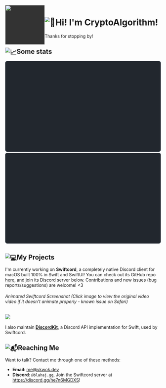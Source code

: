 <img src="https://avatars.githubusercontent.com/u/64193267?s=460&u=fd974026a06f53d6e59a2d05100996cd2440fdee" align="left" width="128px" height="128px" style="background-color:#333" />

# <img alt="👋" src="https://twemoji.maxcdn.com/v/13.1.0/72x72/1f44b.png" height="32px" align="left" /> Hi! I'm CryptoAlgorithm!

<!--
**cryptoAlgorithm/cryptoAlgorithm** is a ✨ _special_ ✨ repository because its `README.md` (this file) appears on your GitHub profile.

Here are some ideas to get you started:

- 🔭 I’m currently working on ...
- 🌱 I’m currently learning ...
- 👯 I’m looking to collaborate on ...
- 🤔 I’m looking for help with ...
- 💬 Ask me about ...
- 📫 How to reach me: ...
- 😄 Pronouns: ...
- ⚡ Fun fact: ...![image](https://user-images.githubusercontent.com/64193267/166432792-6827bf76-2cce-4da7-a74f-18440495d939.png)

-->

Thanks for stopping by!

## <img alt="📈" src="https://twemoji.maxcdn.com/v/13.1.0/72x72/1f4c8.png" height="28px" align="left" /> Some stats
![](https://github.com/cryptoAlgorithm/gh-stats/blob/master/generated/overview.svg)
![](https://github.com/cryptoAlgorithm/gh-stats/blob/master/generated/languages.svg)
<!-- ![CryptoAlgorithm's GitHub stats](https://github-readme-stats.vercel.app/api?username=cryptoAlgorithm&bg_color=22272e&border_color=444c56&text_color=adbac7&show_icons=true&title_color=e72c2b&icon_color=ff565a) -->

## <img alt="💻" src="https://twemoji.maxcdn.com/v/13.1.0/72x72/1f4bb.png" height="28px" align="left" /> My Projects
I'm currently working on **Swiftcord**, a completely native Discord client for macOS built 100% in Swift and SwiftUI!
You can check out its GitHub repo [here](https://github.com/SwiftcordApp/Swiftcord), and join its Discord server
below. Contributions and new issues (bug reports/suggestions) are welcome! <3

###### Animated Swiftcord Screenshot (Click image to view the original video video if it doesn't animate properly - known issue on Safari)
[![](https://github.com/SwiftcordApp/.github/blob/main/res/hero.webp?raw=true)](https://github.com/SwiftcordApp/.github/blob/main/res/swiftcord-promo.mov?raw=true)

I also maintain [**DiscordKit**](https://github.com/SwiftcordApp/DiscordKit), a Discord API implementation for Swift,
used by Swiftcord. 

## <img alt="📬" src="https://twemoji.maxcdn.com/v/13.1.0/72x72/1f4ec.png" height="28px" align="left" /> Reaching Me
Want to talk? Contact me through one of these methods:
* **Email**: [me@vkwok.dev](mailto:me@vkwok.dev)
* **Discord**: `@blahaj.gg`, Join the Swiftcord server at https://discord.gg/he7n6MGDXS!
